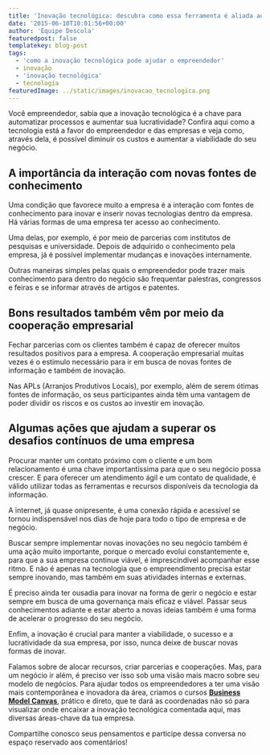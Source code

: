 ```yaml
---
title: 'Inovação tecnológica: descubra como essa ferramenta é aliada ao empreendedor'
date: '2015-06-10T10:01:56+00:00'
author: 'Equipe Descola'
featuredpost: false
templatekey: blog-post
tags:
  - 'como a inovação tecnológica pode ajudar o empreendedor'
  - inovação
  - 'inovação tecnológica'
  - tecnologia
featuredImage: ../static/images/inovacao_tecnologica.png
---
```


Você empreendedor, sabia que a inovação tecnológica é a chave para automatizar processos e aumentar sua lucratividade? Confira aqui como a tecnologia está a favor do empreendedor e das empresas e veja como, através dela, é possível diminuir os custos e aumentar a viabilidade do seu negócio.

## **A importância da interação com novas fontes de conhecimento**

Uma condição que favorece muito a empresa é a interação com fontes de conhecimento para inovar e inserir novas tecnologias dentro da empresa. Há várias formas de uma empresa ter acesso ao conhecimento.

Uma delas, por exemplo, é por meio de parcerias com institutos de pesquisas e universidade. Depois de adquirido o conhecimento pela empresa, já é possível implementar mudanças e inovações internamente.

Outras maneiras simples pelas quais o empreendedor pode trazer mais conhecimento para dentro do negócio são frequentar palestras, congressos e feiras e se informar através de artigos e patentes.

## **Bons resultados também vêm por meio da cooperação empresarial**

Fechar parcerias com os clientes também é capaz de oferecer muitos resultados positivos para a empresa. A cooperação empresarial muitas vezes é o estimulo necessário para ir em busca de novas fontes de informação e também de inovação.

Nas APLs (Arranjos Produtivos Locais), por exemplo, além de serem ótimas fontes de informação, os seus participantes ainda têm uma vantagem de poder dividir os riscos e os custos ao investir em inovação.

## **Algumas ações que ajudam a superar os desafios contínuos de uma empresa**

Procurar manter um contato próximo com o cliente e um bom relacionamento é uma chave importantíssima para que o seu negócio possa crescer. E para oferecer um atendimento ágil e um contato de qualidade, é válido utilizar todas as ferramentas e recursos disponíveis da tecnologia da informação.

A internet, já quase onipresente, é uma conexão rápida e acessível se tornou indispensável nos dias de hoje para todo o tipo de empresa e de negócio.

Buscar sempre implementar novas inovações no seu negócio também é uma ação muito importante, porque o mercado evolui constantemente e, para que a sua empresa continue viável, é imprescindível acompanhar esse ritmo. E não é apenas na tecnologia que o empreendimento precisa estar sempre inovando, mas também em suas atividades internas e externas.

É preciso ainda ter ousadia para inovar na forma de gerir o negócio e estar sempre em busca de uma governança mais eficaz e viável. Passar seus conhecimentos adiante e estar aberto a novas ideias também é uma forma de acelerar o progresso do seu negócio.

Enfim, a inovação é crucial para manter a viabilidade, o sucesso e a lucratividade da sua empresa, por isso, nunca deixe de buscar novas formas de inovar.

Falamos sobre de alocar recursos, criar parcerias e cooperações. Mas, para um negócio ir além, é preciso ver isso sob uma visão mais macro sobre seu modelo de negócios. Para ajudar todos os empreendedores a ter uma visão mais contemporânea e inovadora da área, criamos o cursos [**Business Model Canvas**](http://descola.org/curso/14/business-model-canvas), prático e direto, que te dará as coordenadas não só para visualizar onde encaixar a inovação tecnológica comentada aqui, mas diversas áreas-chave da tua empresa.

Compartilhe conosco seus pensamentos e participe dessa conversa no espaço reservado aos comentários!
